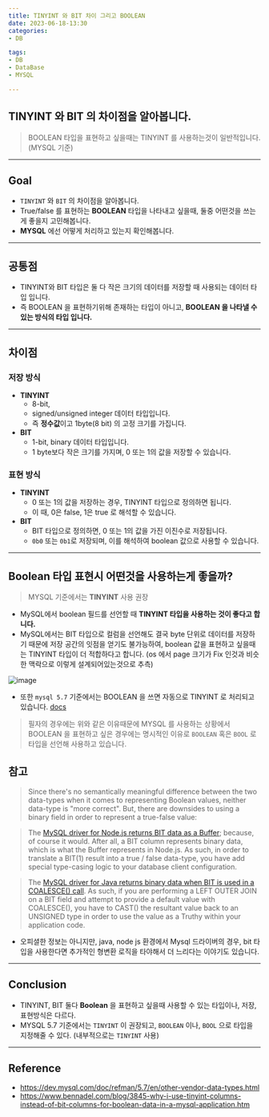 ```yaml
---
title: TINYINT 와 BIT 차이 그리고 BOOLEAN
date: 2023-06-18-13:30
categories:
- DB

tags:
- DB
- DataBase
- MYSQL

---
```


## TINYINT 와 BIT 의 차이점을 알아봅니다.
> BOOLEAN 타입을 표현하고 싶을때는 TINYINT 를 사용하는것이 일반적입니다. (MYSQL 기준)

---

## Goal
- `TINYINT` 와 `BIT` 의 차이점을 알아봅니다.
- True/false 를 표현하는 **BOOLEAN** 타입을 나타내고 싶을때, 둘중 어떤것을 쓰는게 좋을지 고민해봅니다.
- **MYSQL** 에선 어떻게 처리하고 있는지 확인해봅니다.

---

## 공통점
- TINYINT와 BIT 타입은 둘 다 작은 크기의 데이터를 저장할 때 사용되는 데이터 타입 입니다.
- 즉 BOOLEAN 을 표현하기위해 존재하는 타입이 아니고, **BOOLEAN 을 나타낼 수 있는 방식의 타입 입니다.**

---

## 차이점

### 저장 방식
- **TINYINT**
  - 8-bit, 
  - signed/unsigned integer 데이터 타입입니다. 
  - 즉 **정수값**이고 1byte(8 bit) 의 고정 크기를 가집니다.
- **BIT**
  - 1-bit, binary 데이터 타입입니다. 
  - 1 byte보다 작은 크기를 가지며, 0 또는 1의 값을 저장할 수 있습니다.


### 표현 방식
- **TINYINT**
  - 0 또는 1의 값을 저장하는 경우, TINYINT 타입으로 정의하면 됩니다. 
  - 이 때, 0은 false, 1은 true 로 해석할 수 있습니다.
- **BIT**
  - BIT 타입으로 정의하면, 0 또는 1의 값을 가진 이진수로 저장됩니다. 
  - `0b0` 또는 `0b1`로 저장되며, 이를 해석하여 boolean 값으로 사용할 수 있습니다.


---

## Boolean 타입 표현시 어떤것을 사용하는게 좋을까?
> MYSQL 기준에서는 **TINYINT** 사용 권장

- MySQL에서 boolean 필드를 선언할 때 **TINYINT 타입을 사용하는 것이 좋다고 합니다.**
- MySQL에서는 BIT 타입으로 컬럼을 선언해도 결국 byte 단위로 데이터를 저장하기 때문에 저장 공간의 잇점을 얻기도 불가능하여, boolean 값을 표현하고 싶을때는 TINYINT 타입이 더 적합하다고 합니다. (os 에서 page 크기가 Fix 인것과 비슷한 맥락으로 이렇게 설계되어있는것으로 추측)


![image](https://github.com/unluckyjung/unluckyjung.github.io/assets/43930419/a0309275-96cd-4f74-86cb-5a0aafc81880)


- 또한 `mysql 5.7` 기준에서는 BOOLEAN 을 쓰면 자동으로 TINYINT 로 처리되고 있습니다. [docs](https://dev.mysql.com/doc/refman/5.7/en/other-vendor-data-types.html)

> 필자의 경우에는 위와 같은 이유때문에 MYSQL 를 사용하는 상황에서 BOOLEAN 을 표현하고 싶은 경우에는 명시적인 이유로 `BOOLEAN` 혹은 `BOOL` 로 타입을 선언해 사용하고 있습니다.

## 참고
> Since there's no semantically meaningful difference between the two data-types when it comes to representing Boolean values, neither data-type is "more correct". But, there are downsides to using a binary field in order to represent a true-false value:

> The [MySQL driver for Node.js returns BIT data as a Buffer](https://www.bennadel.com/blog/3188-casting-bit-fields-to-booleans-using-the-node-js-mysql-driver.htm); because, of course it would. After all, a BIT column represents binary data, which is what the Buffer represents in Node.js. As such, in order to translate a BIT(1) result into a true / false data-type, you have add special type-casing logic to your database client configuration.

> The [MySQL driver for Java returns binary data when BIT is used in a COALESCE() call](https://www.bennadel.com/blog/2871-using-bit-values-in-coalesce-in-mysql-results-in-binary-values.htm). As such, if you are performing a LEFT OUTER JOIN on a BIT field and attempt to provide a default value with COALESCE(), you have to CAST() the resultant value back to an UNSIGNED type in order to use the value as a Truthy within your application code.

- 오피셜한 정보는 아니지만, java, node js 환경에서 Mysql 드라이버의 경우, bit 타입을 사용한다면 추가적인 형변환 로직을 타야해서 더 느리다는 이야기도 있습니다.

---

## Conclusion
- TINYINT, BIT 둘다 **Boolean** 을 표현하고 싶을때 사용할 수 있는 타입이나, 저장, 표현방식은 다르다.
- MYSQL 5.7 기준에서는 `TINYINT` 이 권장되고, `BOOLEAN` 이나, `BOOL` 으로 타입을 지정해줄 수 있다. (내부적으로는 `TINYINT` 사용)

---

## Reference
- https://dev.mysql.com/doc/refman/5.7/en/other-vendor-data-types.html
- https://www.bennadel.com/blog/3845-why-i-use-tinyint-columns-instead-of-bit-columns-for-boolean-data-in-a-mysql-application.htm
